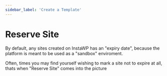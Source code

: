 ```yaml
---
sidebar_label: 'Create a Template'
---
```


# Reserve Site

By default, any sites created on InstaWP has an "expiry date", because the platform is meant to be used as a "sandbox" enviroment. 

Often, times you may find yourself wishing to mark a site not to expire at all, thats when "Reserve Site" comes into the picture

